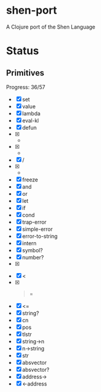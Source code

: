 # shen-port

A Clojure port of the Shen Language

# Status

## Primitives

Progress: 36/57

- [X] set
- [X] value
- [X] lambda
- [X] eval-kl
- [X] defun
- [X] +
- [X] -
- [X] /
- [X] *
- [X] freeze
- [X] and
- [X] or
- [X] let
- [X] if
- [X] cond
- [X] trap-error
- [X] simple-error
- [X] error-to-string
- [X] intern
- [X] symbol?
- [X] number?
- [X] >
- [X] <
- [X] >=
- [X] <=
- [X] string?
- [X] cn
- [X] pos
- [X] tlstr
- [X] string->n
- [X] n->string
- [X] str
- [X] absvector
- [X] absvector?
- [X] address->
- [X] <-address
